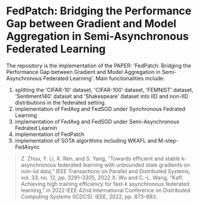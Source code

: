 # FedPatch: Bridging the Performance Gap between Gradient and Model Aggregation in Semi-Asynchronous Federated Learning

The repository is the implementation of the PAPER: 'FedPatch: Bridging the Performance Gap between Gradient and Model Aggregation in Semi-Asynchronous Federated Learning'. 
Main functionalities include: 
1. splitting the 'CIFAR-10' dataset, 'CIFAR-100' dataset, 'FEMNIST' dataset, 'Sentiment140' dataset and 'Shakespeare' dataset into IID and non-IID distributions in the federated setting.
2. implementation of FedAvg and FedSGD under Synchronous Fedrated Learning
3. implementation of FedAvg and FedSGD under Semi-Asynchronous Fedrated Learnin
4. implementation of FedPatch
5. implementation of SOTA algorithms including WKAFL and M-step-FedAsync

>Z. Zhou, Y. Li, X. Ren, and S. Yang, “Towards efficient and stable k-asynchronous federated learning with unbounded stale gradients on non-iid data,” IEEE Transactions on Parallel and Distributed Systems, vol. 33, no. 12, pp. 3291–3305, 2022
>X. Wu and C.-L. Wang, “Kafl: Achieving high training efficiency for fast-k asynchronous federated learning,” in 2022 IEEE 42nd International Conference on Distributed Computing Systems (ICDCS). IEEE, 2022, pp. 873–883.
